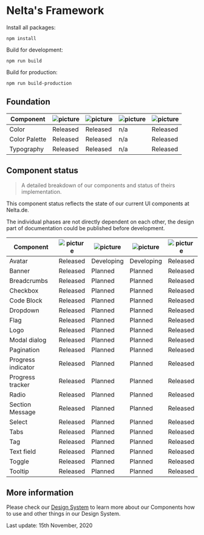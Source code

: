 # Nelta's Framework

Install all packages:

```
npm install
```

Build for development:
```
npm run build
```

Build for production:
```
npm run build-production
```

## Foundation


|   Component	|   ![picture](https://img.icons8.com/ios/30/11173D/adobe-xd.png)	|   ![picture](https://img.icons8.com/ios-filled/30/11173D/sass.png)|![picture](https://img.icons8.com/ios/30/11173D/javascript.png)	|   ![picture](https://img.icons8.com/wired/30/11173D/new-document.png)	|
|---	|---	|---	|---	|---	|
| Color | Released | Released | n/a | Released|
| Color Palette | Released | Released | n/a | Released|
| Typography | Released| Released| n/a | Released |



## Component status
> A detailed breakdown of our components and status of theirs implementation.

This component status reflects the state of our current UI components at Nelta.de.

The individual phases are not directly dependent on each other, the design part of documentation could be published before development.

|   Component	|   ![picture](https://img.icons8.com/ios/30/11173D/adobe-xd.png)	|   ![picture](https://img.icons8.com/ios-filled/30/11173D/sass.png)|![picture](https://img.icons8.com/ios/30/11173D/javascript.png)	|   ![picture](https://img.icons8.com/wired/30/11173D/new-document.png)	|
|---	|---	|---	|---	|---	|
|Avatar |   Released	| Developing  | Developing   | Released |
|Banner |   Released	| Planned  | Planned  | Released |
|Breadcrumbs |   Released	| Planned  | Planned  | Released |
|Checkbox |   Released	| Planned  | Planned  | Released |
|Code Block |   Released	| Planned   | Planned | Released |
|Dropdown |   Released	| Planned   | Planned | Released |
|Flag |   Released	| Planned   | Planned | Released |
|Logo |   Released	| Planned   | Planned | Released |
|Modal dialog |   Released	| Planned   | Planned | Released |
|Pagination |   Released	| Planned   | Planned | Released |
|Progress indicator |   Released	| Planned  | Planned  | Released |
|Progress tracker |   Released	| Planned   | Planned | Released |
|Radio |   Released	| Planned   | Planned | Released |
|Section Message |   Released	| Planned   | Planned | Released |
|Select |   Released	| Planned   | Planned | Released |
|Tabs |   Released	| Planned   | Planned | Released |
|Tag |   Released	| Planned   | Planned | Released |
|Text field |   Released	| Planned   | Planned | Released |
|Toggle |   Released	| Planned   | Planned | Released |
|Tooltip |   Released	| Planned   | Planned | Released |


## More information

Please check our [Design System](http://design.nelta.de) to learn more about our Components how to use and other things in our Design System.

Last update: 15th November, 2020
